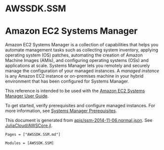 # AWSSDK.SSM

# Amazon EC2 Systems Manager

Amazon EC2 Systems Manager is a collection of capabilities that helps you automate management tasks such as collecting system inventory, applying operating system (OS) patches, automating the creation of Amazon Machine Images (AMIs), and configuring operating systems (OSs) and applications at scale. Systems Manager lets you remotely and securely manage the configuration of your managed instances. A *managed instance* is any Amazon EC2 instance or on-premises machine in your hybrid environment that has been configured for Systems Manager.

This reference is intended to be used with the [Amazon EC2 Systems Manager User Guide](http://docs.aws.amazon.com/systems-manager/latest/userguide/).

To get started, verify prerequisites and configure managed instances. For more information, see [Systems Manager Prerequisites](http://docs.aws.amazon.com/systems-manager/latest/userguide/systems-manager-setting-up.html).

This document is generated from
[apis/ssm-2014-11-06.normal.json](https://github.com/aws/aws-sdk-js/blob/master/apis/ssm-2014-11-06.normal.json).
See [JuliaCloud/AWSCore.jl](https://github.com/JuliaCloud/AWSCore.jl).

```@index
Pages = ["AWSSDK.SSM.md"]
```

```@autodocs
Modules = [AWSSDK.SSM]
```
